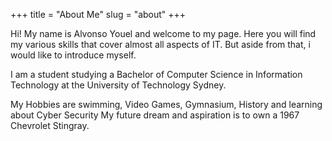 +++
title = "About Me"
slug = "about"
+++



Hi! My name is Alvonso Youel and welcome to my page. Here you 
will find my various skills that cover almost all aspects of IT.
But aside from that, i would like to introduce myself.

I am a student studying a Bachelor of Computer Science in 
Information Technology at the University of Technology Sydney.

My Hobbies are swimming, Video Games, Gymnasium, History and learning about Cyber Security 
My future dream and aspiration is to own a 1967 Chevrolet Stingray.

